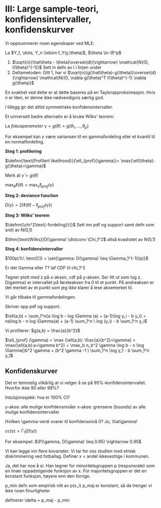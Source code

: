 

$\newcommand{\hdr}[4]{\color{#2}\boxed{#1\ |\ \textcolor{black}{#3} #4}\color{black} }$

$\newcommand{\defn}[1]{\hdr{D}{fdc086}{#1}{}}$
$\newcommand{\defnn}[2]{\hdr{D}{fdc086}{#1}{\ |\ \textcolor{black}{#2}}}$
$\newcommand{\thm}[1]{\hdr{T}{7fc97f}{#1}{}}$
$\newcommand{\ex}[1]{\hdr{E}{ae9ed4}{#1}{}}$
$\newcommand{\danger}[2]{\hdr{\textbf{☡}}{cc0000}{#1}{\textcolor{cc0000}{\textbf{☡}}}}$
$\renewcommand{\P}{\mathbb{P}}$

$\newcommand{\iidsim}{\overset{\mathrm{iid}}{\sim}}$

$\newcommand{\distconv}{\overset{d}{\rightarrow}}$



# III: Large sample-teori, konfidensintervaller, konfidenskurver

Vi oppsummerer noen egenskaper ved MLE:

La $Y_1, \dots, Y_n \iidsim f_Y(y;\theta)$, $\theta \in \R^p$

1. $\sqrt{n}(\hat\theta - \theta)\overset{d}{\rightarrow} \mathcal{N}(0, I(\theta)^{-1})$
   Sett in defn av I i linjen under
2. Deltametoden: Gitt 1, har vi $\sqrt{n}(g(\hat\theta)-g(\theta))\overset{d}{\rightarrow} \mathcal{N}(0, \nabla g(\theta)^T I(\theta)^{-1} \nabla g(\theta))$

En svakhet ved dette er at dette baseres på en Taylorapproksimasjon. Hvis $n$ er liten, er denne ikke nødvendigvis særlig god.

I tillegg gir det alltid symmetriske konfidensintervaller.

Et universelt bedre alternativ er å bruke Wilks' teorem:

La *fokusparameter* $\gamma=g(\theta) = g(\theta_1, \dots, \theta_p)$

For eksempel kan $\gamma$ være variansen til en gammafordeling eller et kvantil til en normalfordeling.

**Steg 1: profilering**

$\defnn{\text{Profilert likelihood}}{\ell_{prof}(\gamma)}= \max{\ell(\theta): g(\theta)=\gamma}$

Merk at $\hat\gamma = g(\hat\theta)$

$\max_\theta \ell(\theta) = \max_\gamma \ell_{prof}(\gamma)$

**Steg 2: deviance function**

$D(\gamma) = 2(\ell(\hat\theta)-\ell_{prof}(\gamma))$

**Steg 3: Wilks' teorem**

$\defnn{\chi^2\text{-fordeling}}{}$
Sett inn pdf og support samt defn som snitt av N(0,1)

$\thm{\text{Wilks}}D(\gamma) \distconv \Chi_1^2$ altså kvadratet av N(0,1)

**Steg 4: konfidensintervaller**

$100p\%\ \text{CI} = \set{\gamma: D(\gamma) \leq \Gamma_1^{-1}(p)}$

Er det Gamma eller T? Iaf CDF til chi_1^2

Tegner plott med z på x-aksen, cdf på y-aksen. Ser litt ut som log z. D(gamma) er intervallet på førsteaksen fra 0 til et punkt. På andreaksen er det merket av et punkt som jeg ikke klarer å lese aksemerket til.

Vi går tilbake til gammafordelingen.

Skriver opp pdf og support.

$\ell(a,b) = \sum_1^n{a \log b - log \Gamma (a) + (a-1)\log y_i - b y_i}
= na\log b - n log \Gamma(a) + (a-1) \sum_1^n \ log (y_i) - b \sum_1^n y_i$

Vi profilerer:  $g(a,b) = \frac{a}{b^2}$

$\ell_{prof} (\gamma) = \max {\ell(a,b): \frac{a}{b^2}=\gamma} = \max{\ell(a,b):a=\gamma b^2} = \max_b n_b^2 \gamma \log b - n \log \Gamma()b^2 \gamma + (b^2 \gamma -1 ) \sum_1^n \log y_1 - b \sum_1^n y_1$

## Konfidenskurver

Det er temmelig vilkårlig at vi velger å se på 95%-konfidensintervallet. Hvorfor ikke 90 eller 99%?

Intuisjonssjekk: hva er 100% CI?


y-akse: alle mulige konfidensnivåer
x-akse: grensene (bounds) av alle mulige konfidensintervaller

Hvilken \gamma-verdi svarer til konfidensnivå 0? Jo, \hat\gamma!

$\text{cc}(\gamma) = \Gamma_1(D(\gamma))$

For eksempel: $\P(\gamma, D(\gamma) \leq 0.95) \rightarrow 0.95$

Vi kan legge inn flere kovariater. Vi tar for oss studien med etnisk diskriminering ved fotballag. Definer x = andel ikkevestlige i kommunen.

Ja, det har noe å si. Han tegner for minoritetsgruppen p (responsrate) som en linær oppadstigende funksjon av x. For majoritetsgruppen er det en konstant funksjon, høyere enn den forrige.

p_min defn som empirisk nitt av p(x_i)
p_maj er konstant, så da trenger vi ikke noen finurligheter

definerer \delta = p_maj - p_min